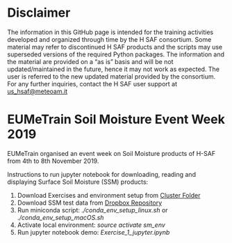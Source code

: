 # Disclaimer

The information in this GitHub page is intended for the training activities developed and organized through time by the H SAF consortium. Some material may refer to discontinued H SAF products and the scripts may use superseded versions of the required Python packages. The information and the material are provided on a “as is” basis and will be not updated/maintained in the future, hence it may not work as expected. The user is referred to the new updated material provided by the consortium. For any further inquiries, contact the H SAF user support at us_hsaf@meteoam.it

# EUMeTrain Soil Moisture Event Week 2019

EUMeTrain organised an event week on Soil Moisture products of H-SAF from 4th to 8th November 2019. 

Instructions to run  jupyter notebook for downloading, reading and displaying Surface Soil Moisture (SSM) products:

1. Download Exercises and environment setup from [Cluster Folder]
2. Download SSM test data from [Dropbox Repository]
3. Run miniconda script: <i>./conda_env_setup_linux.sh</i> or  <i>./conda_env_setup_macOS.sh</i>
4. Activate local environment: <i>source activate sm_env</i>
5. Run jupyter notebook demo: <i>Exercise_1_jupyter.ipynb </i>

[Dropbox Repository]: https://www.dropbox.com/sh/usc3v92iruetd2k/AAAmpR7oPE5sLLyHM_vbXZzfa?dl=0
[Cluster Folder]: https://github.com/H-SAF/eumetrain_sm_week_2019

